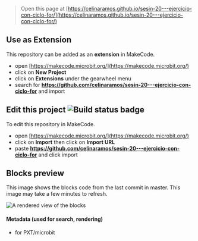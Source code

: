 
> Open this page at [https://celinaramos.github.io/sesin-20---ejercicio-con-ciclo-for/](https://celinaramos.github.io/sesin-20---ejercicio-con-ciclo-for/)

## Use as Extension

This repository can be added as an **extension** in MakeCode.

* open [https://makecode.microbit.org/](https://makecode.microbit.org/)
* click on **New Project**
* click on **Extensions** under the gearwheel menu
* search for **https://github.com/celinaramos/sesin-20---ejercicio-con-ciclo-for** and import

## Edit this project ![Build status badge](https://github.com/celinaramos/sesin-20---ejercicio-con-ciclo-for/workflows/MakeCode/badge.svg)

To edit this repository in MakeCode.

* open [https://makecode.microbit.org/](https://makecode.microbit.org/)
* click on **Import** then click on **Import URL**
* paste **https://github.com/celinaramos/sesin-20---ejercicio-con-ciclo-for** and click import

## Blocks preview

This image shows the blocks code from the last commit in master.
This image may take a few minutes to refresh.

![A rendered view of the blocks](https://github.com/celinaramos/sesin-20---ejercicio-con-ciclo-for/raw/master/.github/makecode/blocks.png)

#### Metadata (used for search, rendering)

* for PXT/microbit
<script src="https://makecode.com/gh-pages-embed.js"></script><script>makeCodeRender("{{ site.makecode.home_url }}", "{{ site.github.owner_name }}/{{ site.github.repository_name }}");</script>
